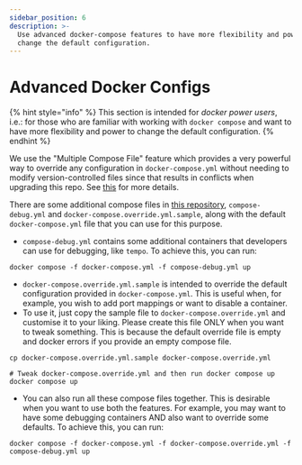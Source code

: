 ```yaml
---
sidebar_position: 6
description: >-
  Use advanced docker-compose features to have more flexibility and power to
  change the default configuration.
---
```


# Advanced Docker Configs

{% hint style="info" %}
This section is intended for _docker power users_, i.e.: for those who are familiar with working with `docker compose` and want to have more flexibility and power to change the default configuration.
{% endhint %}

We use the "Multiple Compose File" feature which provides a very powerful way to override any configuration in `docker-compose.yml` without needing to modify version-controlled files since that results in conflicts when upgrading this repo. See [this](https://docs.docker.com/compose/extends/#multiple-compose-files) for more details.

There are some additional compose files in [this repository](https://github.com/ObolNetwork/charon-distributed-validator-node/), `compose-debug.yml` and `docker-compose.override.yml.sample`, along with the default `docker-compose.yml` file that you can use for this purpose.

* `compose-debug.yml` contains some additional containers that developers can use for debugging, like `tempo`. To achieve this, you can run:

```shell
docker compose -f docker-compose.yml -f compose-debug.yml up
```

* `docker-compose.override.yml.sample` is intended to override the default configuration provided in `docker-compose.yml`. This is useful when, for example, you wish to add port mappings or want to disable a container.
* To use it, just copy the sample file to `docker-compose.override.yml` and customise it to your liking. Please create this file ONLY when you want to tweak something. This is because the default override file is empty and docker errors if you provide an empty compose file.

```shell
cp docker-compose.override.yml.sample docker-compose.override.yml

# Tweak docker-compose.override.yml and then run docker compose up
docker compose up
```

* You can also run all these compose files together. This is desirable when you want to use both the features. For example, you may want to have some debugging containers AND also want to override some defaults. To achieve this, you can run:

```shell
docker compose -f docker-compose.yml -f docker-compose.override.yml -f compose-debug.yml up
```
